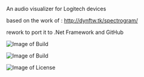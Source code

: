 An audio visualizer for Logitech devices

based on the work of : http://dynftw.tk/spectrogram/

rework to port it to .Net Framework and GitHub

![Image of Build](https://img.shields.io/github/workflow/status/pesantsi/LogitechAudioVisualizer/Windows%20CI?label=Windows&style=for-the-badge)

<!--![Image of Build](https://img.shields.io/github/workflow/status/pesantsi/LogitechAudioVisualizer/Ubuntu?label=Ubuntu&style=for-the-badge)-->

![Image of Build](https://img.shields.io/github/downloads/pesantsi/LogitechAudioVisualizer/total?style=for-the-badge)

![Image of License](https://img.shields.io/github/license/pesantsi/LogitechAudioVisualizer?style=for-the-badge)
